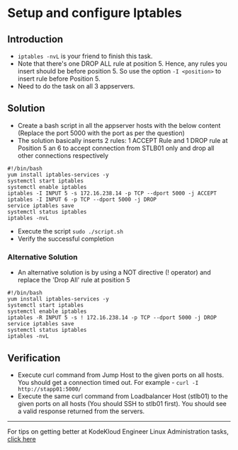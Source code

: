 # Setup and configure Iptables
## Introduction
* `iptables -nvL` is your friend to finish this task. 
* Note that there's one DROP ALL rule at position 5. Hence, any rules you insert should be before position 5. So use the option `-I <position>` to insert rule before Position 5. 
* Need to do the task on all 3 appservers. 

## Solution
* Create a bash script in all the appserver hosts with the below content (Replace the port 5000 with the port as per the question)
* The solution basically inserts 2 rules: 1 ACCEPT Rule and 1 DROP rule at Position 5 an 6 to accept connection from STLB01 only and drop all other connections respectively
```UNIX
#!/bin/bash
yum install iptables-services -y
systemctl start iptables
systemctl enable iptables
iptables -I INPUT 5 -s 172.16.238.14 -p TCP --dport 5000 -j ACCEPT
iptables -I INPUT 6 -p TCP --dport 5000 -j DROP
service iptables save
systemctl status iptables
iptables -nvL
 ```  
* Execute the script `sudo ./script.sh`
* Verify the successful completion

### Alternative Solution
* An alternative solution is by using a NOT directive (! operator) and replace the 'Drop All' rule at position 5
```UNIX
#!/bin/bash
yum install iptables-services -y
systemctl start iptables
systemctl enable iptables
iptables -R INPUT 5 -s ! 172.16.238.14 -p TCP --dport 5000 -j DROP
service iptables save
systemctl status iptables
iptables -nvL
 ``` 

## Verification
* Execute curl command from Jump Host to the given ports on all hosts. You should get a connection timed out. For example - `curl -I http://stapp01:5000/`
* Execute the same curl command from Loadbalancer Host (stlb01) to the given ports on all hosts (You should SSH to stlb01 first). You should see a valid response returned from the servers.

---
For tips on getting better at KodeKloud Engineer Linux Administration tasks, [click here](./README.md)
